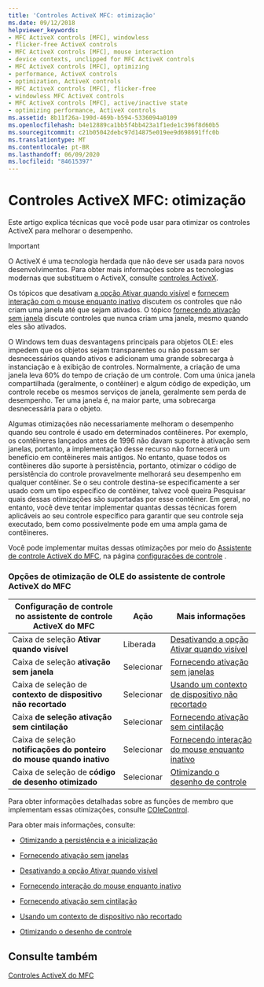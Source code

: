 ```yaml
---
title: 'Controles ActiveX MFC: otimização'
ms.date: 09/12/2018
helpviewer_keywords:
- MFC ActiveX controls [MFC], windowless
- flicker-free ActiveX controls
- MFC ActiveX controls [MFC], mouse interaction
- device contexts, unclipped for MFC ActiveX controls
- MFC ActiveX controls [MFC], optimizing
- performance, ActiveX controls
- optimization, ActiveX controls
- MFC ActiveX controls [MFC], flicker-free
- windowless MFC ActiveX controls
- MFC ActiveX controls [MFC], active/inactive state
- optimizing performance, ActiveX controls
ms.assetid: 8b11f26a-190d-469b-b594-5336094a0109
ms.openlocfilehash: b4e12889ca1bb5f4bb423a1f1ede1c396f8d60b5
ms.sourcegitcommit: c21b05042debc97d14875e019ee9d698691ffc0b
ms.translationtype: MT
ms.contentlocale: pt-BR
ms.lasthandoff: 06/09/2020
ms.locfileid: "84615397"
---
```

# <a name="mfc-activex-controls-optimization"></a>Controles ActiveX MFC: otimização

Este artigo explica técnicas que você pode usar para otimizar os controles ActiveX para melhorar o desempenho.

>[!IMPORTANT]
> O ActiveX é uma tecnologia herdada que não deve ser usada para novos desenvolvimentos. Para obter mais informações sobre as tecnologias modernas que substituem o ActiveX, consulte [controles ActiveX](activex-controls.md).

Os tópicos que desativam [a opção Ativar quando visível](turning-off-the-activate-when-visible-option.md) e [fornecem interação com o mouse enquanto inativo](providing-mouse-interaction-while-inactive.md) discutem os controles que não criam uma janela até que sejam ativados. O tópico [fornecendo ativação sem janela](providing-windowless-activation.md) discute controles que nunca criam uma janela, mesmo quando eles são ativados.

O Windows tem duas desvantagens principais para objetos OLE: eles impedem que os objetos sejam transparentes ou não possam ser desnecessários quando ativos e adicionam uma grande sobrecarga à instanciação e à exibição de controles. Normalmente, a criação de uma janela leva 60% do tempo de criação de um controle. Com uma única janela compartilhada (geralmente, o contêiner) e algum código de expedição, um controle recebe os mesmos serviços de janela, geralmente sem perda de desempenho. Ter uma janela é, na maior parte, uma sobrecarga desnecessária para o objeto.

Algumas otimizações não necessariamente melhoram o desempenho quando seu controle é usado em determinados contêineres. Por exemplo, os contêineres lançados antes de 1996 não davam suporte à ativação sem janelas, portanto, a implementação desse recurso não fornecerá um benefício em contêineres mais antigos. No entanto, quase todos os contêineres dão suporte à persistência, portanto, otimizar o código de persistência do controle provavelmente melhorará seu desempenho em qualquer contêiner. Se o seu controle destina-se especificamente a ser usado com um tipo específico de contêiner, talvez você queira Pesquisar quais dessas otimizações são suportadas por esse contêiner. Em geral, no entanto, você deve tentar implementar quantas dessas técnicas forem aplicáveis ao seu controle específico para garantir que seu controle seja executado, bem como possivelmente pode em uma ampla gama de contêineres.

Você pode implementar muitas dessas otimizações por meio do [Assistente de controle ActiveX do MFC](reference/mfc-activex-control-wizard.md), na página [configurações de controle](reference/control-settings-mfc-activex-control-wizard.md) .

### <a name="mfc-activex-control-wizard-ole-optimization-options"></a>Opções de otimização de OLE do assistente de controle ActiveX do MFC

|Configuração de controle no assistente de controle ActiveX do MFC|Ação|Mais informações|
|-------------------------------------------------------|------------|----------------------|
|Caixa de seleção **Ativar quando visível**|Liberada|[Desativando a opção Ativar quando visível](turning-off-the-activate-when-visible-option.md)|
|Caixa de seleção **ativação sem janela**|Selecionar|[Fornecendo ativação sem janelas](providing-windowless-activation.md)|
|Caixa de seleção de **contexto de dispositivo não recortado**|Selecionar|[Usando um contexto de dispositivo não recortado](using-an-unclipped-device-context.md)|
|Caixa **de seleção ativação sem cintilação**|Selecionar|[Fornecendo ativação sem cintilação](providing-flicker-free-activation.md)|
|Caixa de seleção **notificações do ponteiro do mouse quando inativo**|Selecionar|[Fornecendo interação do mouse enquanto inativo](providing-mouse-interaction-while-inactive.md)|
|Caixa de seleção de **código de desenho otimizado**|Selecionar|[Otimizando o desenho de controle](optimizing-control-drawing.md)|

Para obter informações detalhadas sobre as funções de membro que implementam essas otimizações, consulte [COleControl](reference/colecontrol-class.md).

Para obter mais informações, consulte:

- [Otimizando a persistência e a inicialização](optimizing-persistence-and-initialization.md)

- [Fornecendo ativação sem janelas](providing-windowless-activation.md)

- [Desativando a opção Ativar quando visível](turning-off-the-activate-when-visible-option.md)

- [Fornecendo interação do mouse enquanto inativo](providing-mouse-interaction-while-inactive.md)

- [Fornecendo ativação sem cintilação](providing-flicker-free-activation.md)

- [Usando um contexto de dispositivo não recortado](using-an-unclipped-device-context.md)

- [Otimizando o desenho de controle](optimizing-control-drawing.md)

## <a name="see-also"></a>Consulte também

[Controles ActiveX do MFC](mfc-activex-controls.md)
